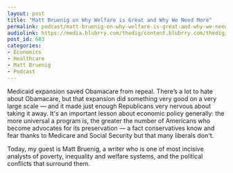 ```yaml
---
layout: post
title: "Matt Bruenig on Why Welfare is Great and Why We Need More"
permalink: podcast/matt-bruenig-on-why-welfare-is-great-and-why-we-need-more
audiolink: https://media.blubrry.com/thedig/content.blubrry.com/thedig/The_Dig-EP18-Bruenig.mp3
post_id: 683
categories: 
- Economics
- Healthcare
- Matt Bruenig
- Podcast
---
```


Medicaid expansion saved Obamacare from repeal. There’s a lot to hate about Obamacare, but that expansion did something very good on a very large scale — and it made just enough Republicans very nervous about taking it away. It's an important lesson about economic policy generally: the more universal a program is, the greater the number of Americans who become advocates for its preservation — a fact conservatives know and fear thanks to Medicare and Social Security but that many liberals don't.
 
Today, my guest is Matt Bruenig, a writer who is one of most incisive analysts of poverty, inequality and welfare systems, and the political conflicts that surround them.